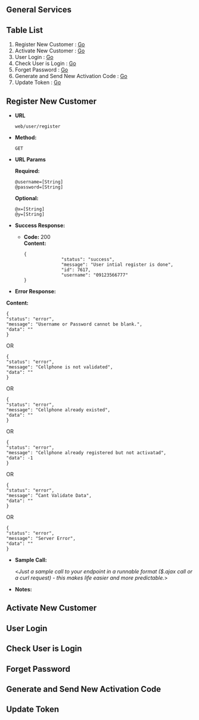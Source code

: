 General Services
----

Table List
----

1. Register New Customer : [Go](https://google.com)
2. Activate New Customer : [Go](https://google.com)
3. User Login  : [Go](https://google.com)
4. Check User is Login : [Go](https://google.com)
5. Forget Password : [Go](https://google.com)
6. Generate and Send New Activation Code : [Go](https://google.com)
7. Update Token : [Go](https://google.com)



Register New Customer
----

* **URL**
    ```
    web/user/register
    ```

* **Method:**
  
  ```
  GET
  ```
*  **URL Params**

   **Required:**
    ```
    @username=[String]
    @password=[String]
    ```
   **Optional:**
   ```
   @x=[String]
   @y=[String]
    ```
   
 
* **Success Response:**
  
  * **Code:** 200 <br />
    **Content:** 
    ```
    {
                  "status": "success",
                  "message": "User intial register is done",
                  "id": 7617,
                  "username": "09123566777"
    }
    ```
 
* **Error Response:**

**Content:**
```
{
"status": "error",
"message": "Username or Password cannot be blank.",
"data": ""
}
```

OR

```
{
"status": "error",
"message": "Cellphone is not validated",
"data": ""
}
```

OR

```
{
"status": "error",
"message": "Cellphone already existed",
"data": ""
}
```

OR 

```
{
"status": "error",
"message": "Cellphone already registered but not activatad",
"data": -1
}
```

OR 

```
{
"status": "error",
"message": “Cant Validate Data",
"data": ""
}
```

OR 

```
{
"status": "error",
"message": "Server Error",
"data": ""
}
```


* **Sample Call:**

  <_Just a sample call to your endpoint in a runnable format ($.ajax call or a curl request) - this makes life easier and more predictable._> 

* **Notes:**

Activate New Customer
----

User Login
----

Check User is Login
----

Forget Password
----

Generate and Send New Activation Code
----

Update Token
----
